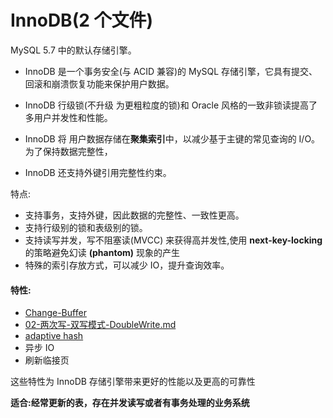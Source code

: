 # InnoDB(2 个文件)

MySQL  5.7 中的默认存储引擎。

- InnoDB 是一个事务安全(与 ACID 兼容)的 MySQL 存储引擎，它具有提交、回滚和崩溃恢复功能来保护用户数据。

- InnoDB 行级锁(不升级 为更粗粒度的锁)和 Oracle 风格的一致非锁读提高了多用户并发性和性能。
- InnoDB 将 用户数据存储在**聚集索引**中，以减少基于主键的常见查询的 I/O。为了保持数据完整性，

- InnoDB 还支持外键引用完整性约束。 

特点:

- 支持事务，支持外键，因此数据的完整性、一致性更高。
- 支持行级别的锁和表级别的锁。 
- 支持读写并发，写不阻塞读(MVCC) 来获得高并发性,使用  **next-key-locking** 的策略避免幻读 **(phantom)**  现象的产生
- 特殊的索引存放方式，可以减少 IO，提升查询效率。 

#### 特性:

- [Change-Buffer](../../01-总体结构/11-写缓冲-ChangeBuffer.md) 
-  [02-两次写-双写模式-DoubleWrite.md](02-两次写-双写模式-DoubleWrite.md) 
- [adaptive hash ](04-自适应哈希.md) 
- 异步 IO
- 刷新临接页

这些特性为 InnoDB 存储引擎带来更好的性能以及更高的可靠性

**适合:经常更新的表，存在并发读写或者有事务处理的业务系统**

